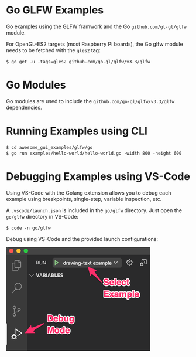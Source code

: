 # Go GLFW Examples

Go examples using the GLFW framwork and the Go `github.com/gl-gl/glfw` module.

For OpenGL-ES2 targets (most Raspberry Pi boards), the Go glfw module needs to be fetched with the `gles2` tag:

```
$ go get -u -tags=gles2 github.com/go-gl/glfw/v3.3/glfw
```

# Go Modules

Go modules are used to include the `github.com/go-gl/glfw/v3.3/glfw` dependencies.

# Running Examples using CLI

```
$ cd awesome_gui_examples/glfw/go
$ go run examples/hello-world/hello-world.go -width 800 -height 600
```

# Debugging Examples using VS-Code

Using VS-Code with the Golang extension allows you to debug each example using breakpoints, single-step, variable inspection, etc.

A `.vscode/launch.json` is included in the `go/glfw` directory. Just open the `go/glfw` directory in VS-Code:

```
$ code -n go/glfw
```

Debug using VS-Code and the provided launch configurations:

![screenshot!](/common/screenshots/vscode_debug.png)
